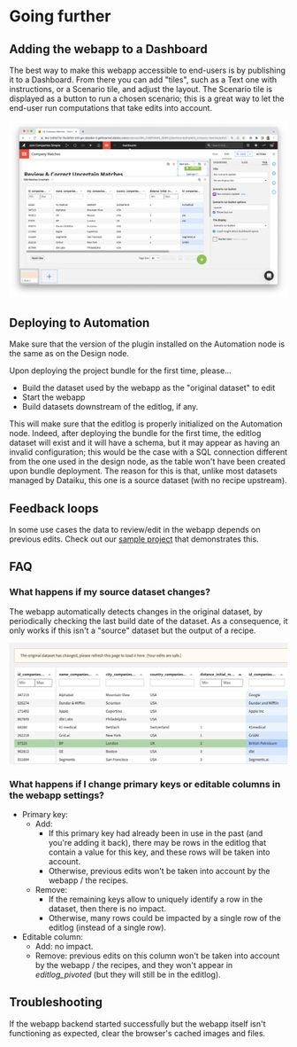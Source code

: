 # Going further

## Adding the webapp to a Dashboard

The best way to make this webapp accessible to end-users is by publishing it to a Dashboard. From there you can add "tiles", such as a Text one with instructions, or a Scenario tile, and adjust the layout. The Scenario tile is displayed as a button to run a chosen scenario; this is a great way to let the end-user run computations that take edits into account.

![](dashboard_edit.png)

## Deploying to Automation

Make sure that the version of the plugin installed on the Automation node is the same as on the Design node.

Upon deploying the project bundle for the first time, please...

* Build the dataset used by the webapp as the "original dataset" to edit
* Start the webapp
* Build datasets downstream of the editlog, if any.

This will make sure that the editlog is properly initialized on the Automation node. Indeed, after deploying the bundle for the first time, the editlog dataset will exist and it will have a schema, but it may appear as having an invalid configuration; this would be the case with a SQL connection different from the one used in the design node, as the table won't have been created upon bundle deployment. The reason for this is that, unlike most datasets managed by Dataiku, this one is a source dataset (with no recipe upstream).

## Feedback loops

In some use cases the data to review/edit in the webapp depends on previous edits. Check out our [sample project](sample-project-join-companies) that demonstrates this.

## FAQ

### What happens if my source dataset changes?

The webapp automatically detects changes in the original dataset, by periodically checking the last build date of the dataset. As a consequence, it only works if this isn't a "source" dataset but the output of a recipe.

![](refresh_data.png)

### What happens if I change primary keys or editable columns in the webapp settings?

* Primary key:
  * Add:
    * If this primary key had already been in use in the past (and you're adding it back), there may be rows in the editlog that contain a value for this key, and these rows will be taken into account.
    * Otherwise, previous edits won't be taken into account by the webapp / the recipes.
  * Remove:
    * If the remaining keys allow to uniquely identify a row in the dataset, then there is no impact.
    * Otherwise, many rows could be impacted by a single row of the editlog (instead of a single row).
* Editable column:
  * Add: no impact.
  * Remove: previous edits on this column won't be taken into account by the webapp / the recipes, and they won't appear in _editlog\_pivoted_ (but they will still be in the editlog).

## Troubleshooting

If the webapp backend started successfully but the webapp itself isn't functioning as expected, clear the browser's cached images and files.

